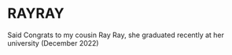 # RAYRAY

Said Congrats to my cousin Ray Ray, she graduated recently at her university (December 2022)
